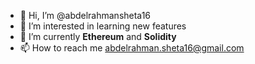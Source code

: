 - 👋 Hi, I’m @abdelrahmansheta16
- 👀 I’m interested in learning new features
- 🌱 I’m currently **Ethereum** and **Solidity** 
- 📫 How to reach me abdelrahman.sheta16@gmail.com 

<!---
abdelrahmansheta16/abdelrahmansheta16 is a ✨ special ✨ repository because its `README.md` (this file) appears on your GitHub profile.
You can click the Preview link to take a look at your changes.
--->
